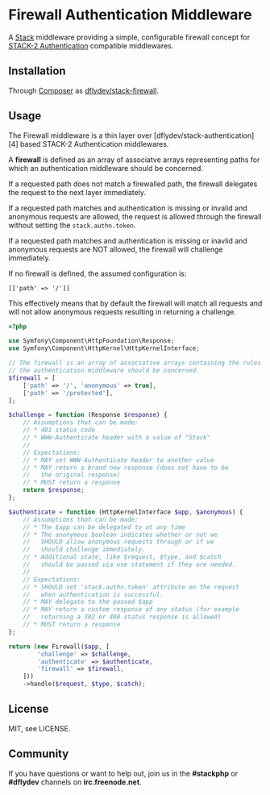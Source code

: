 Firewall Authentication Middleware
==================================

A [Stack][0] middleware providing a simple, configurable firewall concept for
[STACK-2 Authentication][1] compatible middlewares.


Installation
------------

Through [Composer][2] as [dflydev/stack-firewall][3].


Usage
-----

The Firewall middleware is a thin layer over [dflydev/stack-authentication][4]
based STACK-2 Authentication middlewares.

A **firewall** is defined as an array of associatve arrays representing paths
for which an authentication middleware should be concerned.

If a requested path does not match a firewalled path, the firewall delegates the
request to the next layer immediately.

If a requested path matches and authentication is missing or invalid and
anonymous requests are allowed, the request is allowed through the firewall
without setting the `stack.authn.token`.

If a requested path matches and authentication is missing or inavlid and
anonymous requests are NOT allowed, the firewall will challenge immediately.

If no firewall is defined, the assumed configuration is:

    [['path' => '/']]

This effectively means that by default the firewall will match all requests
and will not allow anonymous requests resulting in returning a challenge.


```php
<?php

use Symfony\Component\HttpFoundation\Response;
use Symfony\Component\HttpKernel\HttpKernelInterface;

// The firewall is an array of associative arrays containing the rules for which
// the authentication middleware should be concerned.
$firewall = [
    ['path' => '/', 'anonymous' => true],
    ['path' => '/protected'],
];

$challenge = function (Response $response) {
    // Assumptions that can be made:
    // * 401 status code
    // * WWW-Authenticate header with a value of "Stack"
    //
    // Expectations:
    // * MAY set WWW-Authenticate header to another value
    // * MAY return a brand new response (does not have to be
    //   the original response)
    // * MUST return a response
    return $response;
};

$authenticate = function (HttpKernelInterface $app, $anonymous) {
    // Assumptions that can be made:
    // * The $app can be delegated to at any time
    // * The anonymous boolean indicates whether or not we
    //   SHOULD allow anonymous requests through or if we
    //   should challenge immediately.
    // * Additional state, like $request, $type, and $catch
    //   should be passed via use statement if they are needed.
    //
    // Expectations:
    // * SHOULD set 'stack.authn.token' attribute on the request
    //   when authentication is successful.
    // * MAY delegate to the passed $app
    // * MAY return a custom response of any status (for example
    //   returning a 302 or 400 status response is allowed)
    // * MUST return a response
};

return (new Firewall($app, [
        'challenge' => $challenge,
        'authenticate' => $authenticate,
        'firewall' => $firewall,
    ]))
    ->handle($request, $type, $catch);
```


License
-------

MIT, see LICENSE.


Community
---------

If you have questions or want to help out, join us in the **#stackphp** or
**#dflydev** channels on **irc.freenode.net**.


[0]: http://stackphp.com/
[1]: http://stackphp.com/specs/STACK-2/
[2]: http://getcomposer.org
[3]: https://packagist.org/packages/dflydev/stack-firewall
